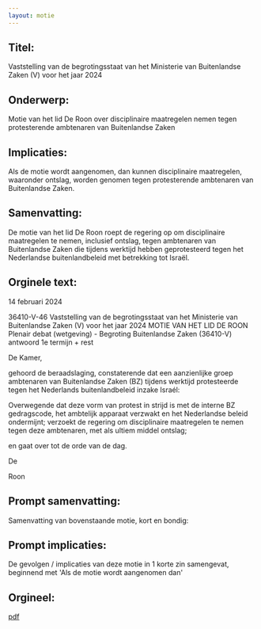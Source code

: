 ```yaml
---
layout: motie
---
```

## Titel:
Vaststelling van de begrotingsstaat van het Ministerie van Buitenlandse Zaken (V) voor het jaar 2024
## Onderwerp:
Motie van het lid De Roon over disciplinaire maatregelen nemen tegen protesterende ambtenaren van Buitenlandse Zaken 
## Implicaties:
Als de motie wordt aangenomen, dan kunnen disciplinaire maatregelen, waaronder ontslag, worden genomen tegen protesterende ambtenaren van Buitenlandse Zaken.
## Samenvatting:
De motie van het lid De Roon roept de regering op om disciplinaire maatregelen te nemen, inclusief ontslag, tegen ambtenaren van Buitenlandse Zaken die tijdens werktijd hebben geprotesteerd tegen het Nederlandse buitenlandbeleid met betrekking tot Israël.
## Orginele text:


14 februari 2024

36410-V-46
Vaststelling van de begrotingsstaat van het Ministerie van Buitenlandse Zaken (V) voor het jaar 2024
MOTIE VAN HET LID DE ROON
Plenair debat (wetgeving) - Begroting Buitenlandse Zaken (36410-V) antwoord 1e termijn + rest

De Kamer,

gehoord de beraadslaging,
constaterende dat een aanzienlijke groep ambtenaren van
Buitenlandse Zaken (BZ) tijdens werktijd protesteerde tegen
het Nederlands buitenlandbeleid inzake Israél:

Overwegende dat deze vorm van protest in strijd is met de
interne BZ gedragscode, het ambtelijk apparaat verzwakt en
het Nederlandse beleid ondermijnt;
verzoekt de regering om disciplinaire maatregelen te nemen
tegen deze ambtenaren, met als ultiem middel ontslag;

en gaat over tot de orde van de dag.

De

Roon


## Prompt samenvatting:
Samenvatting van bovenstaande motie, kort en bondig:


## Prompt implicaties:
De gevolgen / implicaties van deze motie in 1 korte zin samengevat, beginnend met 'Als de motie wordt aangenomen dan' 

## Orgineel:
[pdf](https://gegevensmagazijn.tweedekamer.nl/OData/v4/2.0/Document(bf969de8-8d91-4be3-a532-de970053ae62)/resource)
